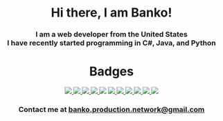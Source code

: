 <h1 align="center">Hi there, I am Banko!</h1>

<div>
  <h3 align="center">
    I am a web developer from the United States</br>
    I have recently started programming in C#, Java, and Python
  </h3>
</div>

<h1 align="center">Badges</h1>
<div align="center">
  <a href="https://html.spec.whatwg.org/"><img src="https://img.shields.io/badge/HTML-Hyper%20Text%20Markup%20Language-orange?style=for-the-badge&logo=HTML5&logoColor=white"/> </a>
  <a href="https://www.php.net/"><img src="https://img.shields.io/badge/PHP-Hypertext%20Preprocessor-blueviolet?style=for-the-badge&logo=PHP&logoColor=white"/> </a>
  <a href="https://www.javascript.com/"><img src="https://img.shields.io/badge/JS-JavaScript-fbff00?style=for-the-badge&logo=javascript&logoColor=white"/> </a>
  <a href="https://www.w3.org/Style/CSS/Overview.en.html"><img src="https://img.shields.io/badge/CSS-Cascading%20Style%20Sheet-blue?style=for-the-badge&logo=css3&logoColor=white"/> </a>
  <a href="https://www.python.org/"><img src="https://img.shields.io/badge/PY-Python%203-blue?style=for-the-badge&logo=python&logoColor=white"/></a>
  <a href="https://code.visualstudio.com/"><img src="https://img.shields.io/badge/VSCODE-Visual%20Studio%20Code-blue?style=for-the-badge&logo=visual-studio-code&logoColor=white"/> </a>
  <a href="https://www.microsoft.com/en-us/windows/get-windows-10"><img src="https://img.shields.io/badge/Microsoft-Windows%2010%20Home-38a5e0?style=for-the-badge&logo=windows&logoColor=white"/> </a>
  <a href="https://releases.ubuntu.com/20.04/"><img src="https://img.shields.io/badge/WSL2-Ubuntu%2020.04-orange?style=for-the-badge&logo=ubuntu&logoColor=white"/> </a>
  <a href="https://discord.com/"><img src="https://img.shields.io/badge/discord-banko%233934-purple?style=for-the-badge&logo=discord&logoColor=white"/> </a>
  <a href="https://micrsoft.com/"><img src="https://img.shields.io/badge/C%20Sharp-Microsoft%20.NET%20Programming-green?style=for-the-badge&logo=c-sharp&logoColor=white" /> </a>
  <a href="https://www.java.com/"><img src="https://img.shields.io/badge/Java-Oracle%20Corporation-orange?style=for-the-badge&logo=java&logoColor=white" /> </a>
</div>
<h3 align="center">Contact me at <a href="mailto:banko.production.network@gmail.com">banko.production.network@gmail.com</a></h3>

